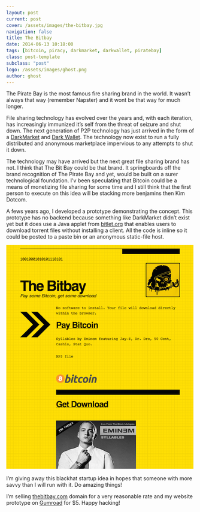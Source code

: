 ```yaml
---
layout: post
current: post
cover: /assets/images/the-bitbay.jpg
navigation: false
title: The Bitbay
date: 2014-06-13 10:18:00
tags: [bitcoin, piracy, darkmarket, darkwallet, piratebay]
class: post-template
subclass: "post"
logo: /assets/images/ghost.png
author: ghost
---
```


The Pirate Bay is the most famous fire sharing brand in the world. It wasn’t always that way (remember Napster) and it wont be that way for much longer.

File sharing technology has evolved over the years and, with each iteration, has increasingly immunized it’s self from the threat of seizure and shut down. The next generation of P2P technology has just arrived in the form of a [DarkMarket](https://href.li/?http://www.wired.com/2014/04/darkmarket/) and [Dark Wallet](https://href.li/?http://www.forbes.com/sites/andygreenberg/2013/10/31/darkwallet-aims-to-be-the-anarchists-bitcoin-app-of-choice/). The technology now exist to run a fully distributed and anonymous marketplace impervious to any attempts to shut it down.

The technology may have arrived but the next great file sharing brand has not. I think that The Bit Bay could be that brand. It springboards off the brand recognition of The Pirate Bay and yet, would be built on a surer technological foundation. I'v been speculating that Bitcoin could be a means of monetizing file sharing for some time and I still think that the first person to execute on this idea will be stacking more benjamins then Kim Dotcom.

A fews years ago, I developed a prototype demonstrating the concept. This prototype has no backend because something like DarkMarket didn’t exist yet but it does use a Java applet from [bitlet.org](https://href.li/?http://www.bitlet.org/) that enables users to download torrent files without installing a client. All the code is inline so it could be posted to a paste bin or an anonymous static-file host.

![image](/assets/images/blog07.png)

I’m giving away this blackhat startup idea in hopes that someone with more savvy than I will run with it. Do amazing things!

I’m selling [thebitbay.com](https://t.umblr.com/redirect?z=https%3A%2F%2Fauctions.godaddy.com%2FtrpItemListing.aspx%3F%26miid%3D137160013&t=NjhiNTRkMjFkMWNjOWFiMDRiYTViNWFjMDdhNjdhZDU5OGY0MjlmMSxIcFhUNmV3Mg%3D%3D&b=t%3Amc9oE5TJkAXO_RNMdoK8vQ&p=https%3A%2F%2Fsingularityhacker.com%2Fpost%2F85648826500%2Fthe-bitbay&m=1&ts=1642047023) domain for a very reasonable rate and my website prototype on [Gumroad](https://href.li/?https://gumroad.com/l/HaUaw) for $5. Happy hacking!
